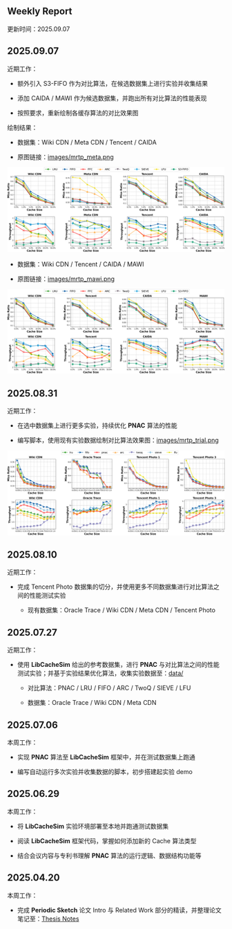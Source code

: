 ## Weekly Report

更新时间：2025.09.07

## 2025.09.07

近期工作：

+ 额外引入 S3-FIFO 作为对比算法，在候选数据集上进行实验并收集结果 

+ 添加 CAIDA / MAWI 作为候选数据集，并跑出所有对比算法的性能表现

+ 按照要求，重新绘制各缓存算法的对比效果图

绘制结果：

+ 数据集：Wiki CDN / Meta CDN / Tencent / CAIDA 

+ 原图链接：[images/mrtp_meta.png](images/mrtp_meta.png)

![](images/mrtp_meta.png)

+ 数据集：Wiki CDN / Tencent / CAIDA / MAWI 

+ 原图链接：[images/mrtp_mawi.png](images/mrtp_mawi.png)

![](images/mrtp_mawi.png)

## 2025.08.31

近期工作：

+ 在选中数据集上进行更多实验，持续优化 **PNAC** 算法的性能

+ 编写脚本，使用现有实验数据绘制对比算法效果图：[images/mrtp_trial.png](images/mrtp_trial.png)

![](images/mrtp_trial.png)

## 2025.08.10

近期工作：

+ 完成 Tencent Photo 数据集的切分，并使用更多不同数据集进行对比算法之间的性能测试实验

  + 现有数据集：Oracle Trace / Wiki CDN / Meta CDN / Tencent Photo

## 2025.07.27

近期工作：

+ 使用 **LibCacheSim** 给出的参考数据集，进行 **PNAC** 与对比算法之间的性能测试实验；并基于实验结果优化算法，收集实验数据至：[data/](data/)

  + 对比算法：PNAC / LRU / FIFO / ARC / TwoQ / SIEVE / LFU
  
  + 数据集：Oracle Trace / Wiki CDN / Meta CDN


## 2025.07.06

本周工作：

+ 实现 **PNAC** 算法至 **LibCacheSim** 框架中，并在测试数据集上跑通

+ 编写自动运行多次实验并收集数据的脚本，初步搭建起实验 demo

## 2025.06.29

本周工作：

+ 将 **LibCacheSim** 实验环境部署至本地并跑通测试数据集

+ 阅读 **LibCacheSim** 框架代码，掌握如何添加新的 Cache 算法类型 

+ 结合会议内容与专利书理解 **PNAC** 算法的运行逻辑、数据结构功能等

## 2025.04.20

本周工作：

+ 完成 **Periodic Sketch** 论文 Intro 与 Related Work 部分的精读，并整理论文笔记至：[Thesis Notes](docs/ThesisNotes.md)
  